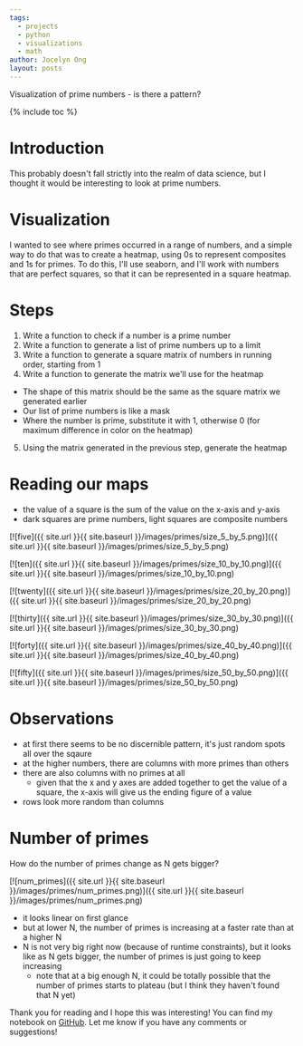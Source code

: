 ```yaml
---
tags:
  - projects
  - python
  - visualizations
  - math
author: Jocelyn Ong
layout: posts
---
```

Visualization of prime numbers - is there a pattern?

{% include toc %}

# Introduction

This probably doesn't fall strictly into the realm of data science, but I thought it would be interesting to look at prime numbers.

# Visualization

I wanted to see where primes occurred in a range of numbers, and a simple way to do that was to create a heatmap, using 0s to represent composites and 1s for primes. To do this, I'll use seaborn, and I'll work with numbers that are perfect squares, so that it can be represented in a square heatmap.

# Steps

1. Write a function to check if a number is a prime number
2. Write a function to generate a list of prime numbers up to a limit
3. Write a function to generate a square matrix of numbers in running order, starting from 1
4. Write a function to generate the matrix we'll use for the heatmap
  - The shape of this matrix should be the same as the square matrix we generated earlier
  - Our list of prime numbers is like a mask
  - Where the number is prime, substitute it with 1, otherwise 0 (for maximum difference in color on the heatmap)
5. Using the matrix generated in the previous step, generate the heatmap

# Reading our maps

- the value of a square is the sum of the value on the x-axis and y-axis
- dark squares are prime numbers, light squares are composite numbers

[![five]({{ site.url }}{{ site.baseurl }}/images/primes/size_5_by_5.png)]({{ site.url }}{{ site.baseurl }}/images/primes/size_5_by_5.png)

[![ten]({{ site.url }}{{ site.baseurl }}/images/primes/size_10_by_10.png)]({{ site.url }}{{ site.baseurl }}/images/primes/size_10_by_10.png)

[![twenty]({{ site.url }}{{ site.baseurl }}/images/primes/size_20_by_20.png)]({{ site.url }}{{ site.baseurl }}/images/primes/size_20_by_20.png)

[![thirty]({{ site.url }}{{ site.baseurl }}/images/primes/size_30_by_30.png)]({{ site.url }}{{ site.baseurl }}/images/primes/size_30_by_30.png)

[![forty]({{ site.url }}{{ site.baseurl }}/images/primes/size_40_by_40.png)]({{ site.url }}{{ site.baseurl }}/images/primes/size_40_by_40.png)

[![fifty]({{ site.url }}{{ site.baseurl }}/images/primes/size_50_by_50.png)]({{ site.url }}{{ site.baseurl }}/images/primes/size_50_by_50.png)

# Observations

- at first there seems to be no discernible pattern, it's just random spots all over the sqaure
- at the higher numbers, there are columns with more primes than others
- there are also columns with no primes at all
  - given that the x and y axes are added together to get the value of a square, the x-axis will give us the ending figure of a value
- rows look more random than columns

# Number of primes

How do the number of primes change as N gets bigger?

[![num_primes]({{ site.url }}{{ site.baseurl }}/images/primes/num_primes.png)]({{ site.url }}{{ site.baseurl }}/images/primes/num_primes.png)

- it looks linear on first glance
- but at lower N, the number of primes is increasing at a faster rate than at a higher N
- N is not very big right now (because of runtime constraints), but it looks like as N gets bigger, the number of primes is just going to keep increasing
  - note that at a big enough N, it could be totally possible that the number of primes starts to plateau (but I think they haven't found that N yet)

Thank you for reading and I hope this was interesting! You can find my notebook on [GitHub](https://github.com/jocelyn-ong/data-science-projects/blob/master/others/prime_numbers/visualizing_primes.ipynb). Let me know if you have any comments or suggestions!
